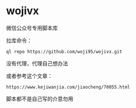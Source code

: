 # wojivx
微信公众号专用脚本库

拉库命令：

    ql repo https://github.com/woji95/wojivx.git 

没有代理，代理自己想办法 

或者参考这个文章：

    https://www.kejiwanjia.com/jiaocheng/70055.html

脚本都不是自己写的介意勿用
